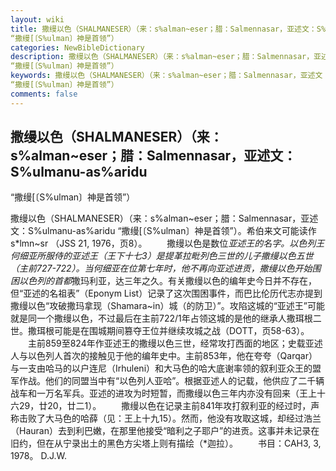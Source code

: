 ```yaml
---
layout: wiki
title: 撒缦以色（SHALMANESER）（来：s%alman~eser；腊：Salmennasar，亚述文：S%ulmanu-as%aridu
“撒缦[〔S%ulman〕神是首领”）
categories: NewBibleDictionary
description: 撒缦以色（SHALMANESER）（来：s%alman~eser；腊：Salmennasar，亚述文：S%ulmanu-as%aridu
“撒缦[〔S%ulman〕神是首领”）
keywords: 撒缦以色（SHALMANESER）（来：s%alman~eser；腊：Salmennasar，亚述文：S%ulmanu-as%aridu
“撒缦[〔S%ulman〕神是首领”）
comments: false
---
```


## 撒缦以色（SHALMANESER）（来：s%alman~eser；腊：Salmennasar，亚述文：S%ulmanu-as%aridu
“撒缦[〔S%ulman〕神是首领”）



撒缦以色（SHALMANESER）（来：s%alman~eser；腊：Salmennasar，亚述文：S%ulmanu-as%aridu “撒缦[〔S%ulman〕神是首领”）。希伯来文可能读作 s*lmn~sr （JSS 21, 1976，页8）。
　　撒缦以色是数位*亚述王的名字。以色列王何细亚所服侍的亚述王（王下十七3）是提革拉毗列色三世的儿子撒缦以色五世（主前727-722）。当何细亚在位第七年时，他不再向亚述进贡，撒缦以色开始围困以色列的首都*撒玛利亚，达三年之久。有关撒缦以色的编年史今日并不存在，但“亚述的名祖表”（Eponym List）记录了这次围困事件，而巴比伦历代志亦提到撒缦以色“攻破撒玛拿现（Shamara~in）城（的防卫）”。攻陷这城的“亚述王”可能就是同一个撒缦以色，不过最后在主前722/1年占领这城的是他的继承人撒珥根二世。撒珥根可能是在围城期间篡夺王位并继续攻城之战（DOTT，页58-63）。
　　主前859至824年作亚述王的撒缦以色三世，经常攻打西面的地区；史载亚述人与以色列人首次的接触见于他的编年史中。主前853年，他在夸夸（Qarqar）与一支由哈马的以户连尼（Irhuleni）和大马色的哈大底谢率领的叙利亚众王的盟军作战。他们的同盟当中有“以色列人亚哈”。根据亚述人的记载，他供应了二千辆战车和一万名军兵。亚述的进攻为时短暂，而撒缦以色三年内亦没有回来（王上十六29，廿20，廿二1）。
　　撒缦以色在记录主前841年攻打叙利亚的经过时，声称击败了大马色的哈薛（见：王上十九15）。然而，他没有攻取这城，却经过浩兰（Hauran）去到利巴嫩，在那里他接受“暗利之子耶户”的进贡。这事并未记录在旧约，但在从宁录出土的黑色方尖塔上则有描绘（*迦拉）。
　　书目：CAH3,
3, 1978。
D.J.W.




